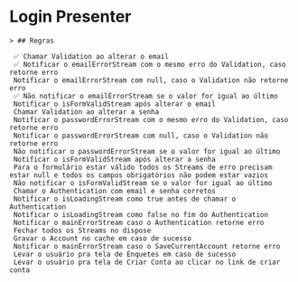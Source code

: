 # Login Presenter

    > ## Regras

     ✅ Chamar Validation ao alterar o email
     ✅ Notificar o emailErrorStream com o mesmo erro do Validation, caso retorne erro
     Notificar o emailErrorStream com null, caso o Validation não retorne erro
     ✅ Não notificar o emailErrorStream se o valor for igual ao último
     Notificar o isFormValidStream após alterar o email
     Chamar Validation ao alterar a senha
     Notificar o passwordErrorStream com o mesmo erro do Validation, caso retorne erro
     Notificar o passwordErrorStream com null, caso o Validation não retorne erro
     Não notificar o passwordErrorStream se o valor for igual ao último
     Notificar o isFormValidStream após alterar a senha
     Para o formulário estar válido todos os Streams de erro precisam estar null e todos os campos obrigatórios não podem estar vazios
     Não notificar o isFormValidStream se o valor for igual ao último
     Chamar o Authentication com email e senha corretos
     Notificar o isLoadingStream como true antes de chamar o Authentication
     Notificar o isLoadingStream como false no fim do Authentication
     Notificar o mainErrorStream caso o Authentication retorne erro
     Fechar todos os Streams no dispose
     Gravar o Account no cache em caso de sucesso
     Notificar o mainErrorStream caso o SaveCurrentAccount retorne erro
     Levar o usuário pra tela de Enquetes em caso de sucesso
     Levar o usuário pra tela de Criar Conta ao clicar no link de criar conta
